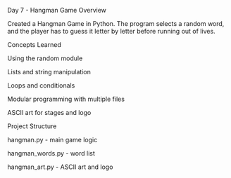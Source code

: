 Day 7 - Hangman Game
Overview

Created a Hangman Game in Python. The program selects a random word, and the player has to guess it letter by letter before running out of lives.

Concepts Learned

Using the random module

Lists and string manipulation

Loops and conditionals

Modular programming with multiple files

ASCII art for stages and logo

Project Structure

hangman.py - main game logic

hangman_words.py - word list

hangman_art.py - ASCII art and logo
